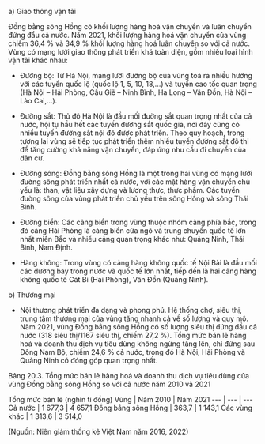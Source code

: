 a) Giao thông vận tải

Đồng bằng sông Hồng có khối lượng hàng hoá vận chuyển và luân chuyển đứng đầu cả nước. Năm 2021, khối lượng hàng hoá vận chuyển của vùng chiếm 36,4 % và 34,9 % khối lượng hàng hoá luân chuyển so với cả nước. Vùng có mạng lưới giao thông phát triển khá toàn diện, gồm nhiều loại hình vận tải khác nhau:

- Đường bộ: Từ Hà Nội, mạng lưới đường bộ của vùng toả ra nhiều hướng với các tuyến quốc lộ (quốc lộ 1, 5, 10, 18,...) và tuyến cao tốc quan trọng (Hà Nội – Hải Phòng, Cầu Giẽ – Ninh Bình, Hạ Long – Vân Đồn, Hà Nội – Lào Cai,...).

- Đường sắt: Thủ đô Hà Nội là đầu mối đường sắt quan trọng nhất của cả nước, hội tụ hầu hết các tuyến đường sắt quốc gia, nơi đây cũng có nhiều tuyến đường sắt nội đô được phát triển. Theo quy hoạch, trong tương lai vùng sẽ tiếp tục phát triển thêm nhiều tuyến đường sắt đô thị để tăng cường khả năng vận chuyển, đáp ứng nhu cầu đi chuyển của dân cư.

- Đường sông: Đồng bằng sông Hồng là một trong hai vùng có mạng lưới đường sông phát triển nhất cả nước, với các mặt hàng vận chuyển chủ yếu là: than, vật liệu xây dựng và lương thực, thực phẩm. Các tuyến đường sông của vùng phát triển chủ yếu trên sông Hồng và sông Thái Bình.

- Đường biển: Các cảng biển trong vùng thuộc nhóm cảng phía bắc, trong đó cảng Hải Phòng là cảng biển cửa ngõ và trung chuyển quốc tế lớn nhất miền Bắc và nhiều cảng quan trọng khác như: Quảng Ninh, Thái Bình, Nam Định.

- Hàng không: Trong vùng có cảng hàng không quốc tế Nội Bài là đầu mối các đường bay trong nước và quốc tế lớn nhất, tiếp đến là hai cảng hàng không quốc tế Cát Bi (Hải Phòng), Vân Đồn (Quảng Ninh).

b) Thương mại

- Nội thương phát triển đa dạng và phong phú. Hệ thống chợ, siêu thị, trung tâm thương mại của vùng tăng nhanh cả về số lượng và quy mô. Năm 2021, vùng Đồng bằng sông Hồng có số lượng siêu thị đứng đầu cả nước (318 siêu thị/1167 siêu thị, chiếm 27,2 %). Tổng mức bán lẻ hàng hoá và doanh thu dịch vụ tiêu dùng không ngừng tăng lên, chỉ đứng sau Đông Nam Bộ, chiếm 24,6 % cả nước, trong đó Hà Nội, Hải Phòng và Quảng Ninh có đóng góp quan trọng nhất.

Bảng 20.3. Tổng mức bán lẻ hàng hoá và doanh thu dịch vụ tiêu dùng của vùng Đồng bằng sông Hồng so với cả nước năm 2010 và 2021

Tổng mức bán lẻ (nghìn tỉ đồng)
Vùng | Năm 2010 | Năm 2021
--- | --- | ---
Cả nước | 1 677,3 | 4 657,1
Đồng bằng sông Hồng | 363,7 | 1 143,1
Các vùng khác | 1 313,6 | 3 514,0

(Nguồn: Niên giám thống kê Việt Nam năm 2016, 2022)